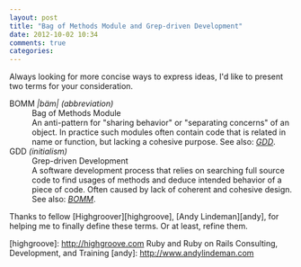 ```yaml
---
layout: post
title: "Bag of Methods Module and Grep-driven Development"
date: 2012-10-02 10:34
comments: true
categories:
---
```

Always looking for more concise ways to express ideas, I'd like to present two
terms for your consideration.

<dl>
  <dt><a id='bomm'>BOMM</a> <em>|bäm|</em> <i>(abbreviation)</i></dt>
  <dd>Bag of Methods Module</dd>
  <dd>An anti-pattern for "sharing behavior" or "separating concerns" of an
  object. In practice such modules often contain code that is related in name or
  function, but lacking a cohesive purpose. See also: <em><a href='#gdd'
  title='Grep-driven Development'>GDD</a></em>.
  </dd>

  <dt><a id='gdd'>GDD</a> <i>(initialism)</i></dt>
  <dd>Grep-driven Development</dd>
  <dd>A software development process that relies on
  searching full source code to find usages of methods and deduce intended
  behavior of a piece of code. Often caused by lack of coherent and cohesive
  design. See also: <em><a href='#bomm' title='Bag of Methods
  Module'>BOMM</a></em>.
  </dd>
</dl>

Thanks to fellow [Highgroover][highgroove], [Andy Lindeman][andy], for helping me
to finally define these terms. Or at least, refine them.

[highgroove]: http://highgroove.com Ruby and Ruby on Rails Consulting, Development, and Training
[andy]: http://www.andylindeman.com
